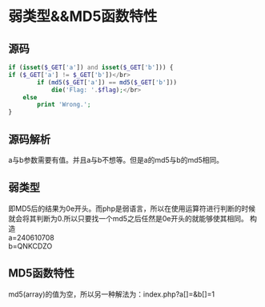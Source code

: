 弱类型&&MD5函数特性
====


## 源码
```php
if (isset($_GET['a']) and isset($_GET['b'])) { 
if ($_GET['a'] != $_GET['b'])</br>
    	if (md5($_GET['a']) == md5($_GET['b'])) 
        	die('Flag: '.$flag);</br>
    else 
        print 'Wrong.'; 
} 
```

## 源码解析
a与b参数需要有值。并且a与b不想等。但是a的md5与b的md5相同。

##  弱类型
即MD5后的结果为0e开头。而php是弱语言，所以在使用运算符进行判断的时候就会将其判断为0.所以只要找一个md5之后任然是0e开头的就能够使其相同。
构造  
a=240610708  
b=QNKCDZO  

## MD5函数特性
md5(array)的值为空，所以另一种解法为：index.php?a[]=&b[]=1


```{.python .input}

```
